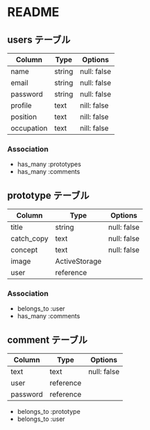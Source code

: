 # README



## users テーブル

| Column   | Type   | Options     |
| -------- | ------ | ----------- |
| name     | string | null: false |
| email    | string | null: false |
| password | string | null: false |
| profile  | text   | nill: false |
| position | text   | nill: false |
|occupation| text   | nill: false |


 
### Association

- has_many :prototypes
- has_many :comments

## prototype テーブル

| Column   | Type   | Options     |
| -------- | ------ | ----------- |
| title    | string | null: false |
| catch_copy| text  | null: false |
| concept  | text   | null: false |
| image    |ActiveStorage|
| user     |reference

### Association
- belongs_to :user
- has_many :comments

## comment テーブル

| Column   | Type   | Options     |
| -------- | ------ | ----------- |
| text     | text   | null: false |
| user     | reference |          |
| password | reference |          |

- belongs_to :prototype
- belongs_to :user